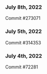 ### July 8th, 2022

Commit #273071

### July 5th, 2022

Commit #314353


### July 4th, 2022

Commit #72281
